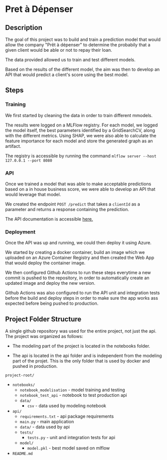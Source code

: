 # Pret à Dépenser 

## Description

The goal of this project was to build and train a prediction model that would allow the company "Prêt à dépenser" to determine the probabily that a given client would be able or not to repay their loan. 

The data provided allowed us to train and test different models. 

Based on the results of the different model, the aim was then to develop an API that would predict a client's score using the best model. 


## Steps 

### Training
We first started by cleaning the data in order to train different mmodels. 

The results were logged on a MLFlow registry. For each model, we logged the model itself, the best parameters identified by a GridSearchCV, along with the different metrics. Using SHAP, we were also able to calculate the feature importance for each model and store the generated graph as an artifact. 

The registry is accessible by running the command `mlflow server --host 127.0.0.1 --port 8080 `

### API

Once we trained a model that was able to make acceptable predictions based on a in house business score, we were able to develop an API that would leverage that model. 

We created the endpoint `POST /predict` that takes a `clientId` as a parameter and returns a response containing the prediction. 

The API documentation is accessible [here.](https://pret-a-depenser.azurewebsites.net/docs#/)

### Deployment

Once the API was up and running, we could then deploy it using Azure. 

We started by creating a docker container, build an image which we uploaded on an Azure Container Registry and then created the Web App that would deploy the container image. 

We then configured Github Actions to run these steps everytime a new commit is pushed to the repository, in order to automatically create an updated image and deploy the new version. 

Github Actions was also configured to run the API unit and integration tests before the build and deploy steps in order to make sure the app works ass expected before being pushed to production. 

## Project Folder Structure

A single github repository was used for the entire project, not just the api. The project was organized as follows: 

- The modeling part of the project is located in the notebooks folder. 

- The api is located in the api folder and is independent from the modeling part of the projet. This is the only folder that is used by docker and pushed in production. 

`project-root/`
- `notebooks/`
  - `notebook_modelisation` - model training and testing
  - `notebook_test_api` - notebook to test production api
  - `data/` 
    - `csv` - data used by modeling notebook
- `api/`
  - `requirements.txt` - api package requirements
  - `main.py` - main application
  - `data/` - data used by api
  - `tests/`
    - `tests.py` - unit and integration tests for api
  - `model/`
    - `model.pkl` - best model saved on mlflow
- `README.md`

